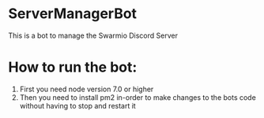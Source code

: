 # ServerManagerBot
This is a bot to manage the Swarmio Discord Server

# How to run the bot:
1) First you need node version 7.0 or higher
2) Then you need to install pm2 in-order to make changes to the bots code without having to stop and restart it

